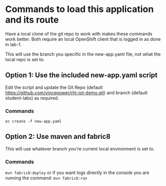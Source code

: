# Commands to load this application and its route

Have a local clone of the git repo to work with makes these commands work better. Both require an local OpenShift client that is logged in as done in lab-1.

This will use the branch you specific in the new-app.yaml file, not what the local repo is set to.

## Option 1: Use the included new-app.yaml script

Edit the script and update the Git Repo (default https://github.com/vincepower/rht-iot-demo.git) and branch (default student-labs) as required.

### Commands
``` oc create -f new-app.yaml ```

## Option 2: Use maven and fabric8

This will use whatever branch you're current local environment is set to.

### Commands
``` mvn fabric8:deploy ```
or if you want logs directly in the console you are running the command:
``` mvn fabric8:run ```

